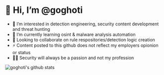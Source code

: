 <h1 align="left">👋 Hi, I’m @goghoti</h1>

- 👀 I’m interested in detection engineering, security content development and threat hunting 
- 🌱 I’m currently learning osint & malware analysis automation 
- 💞️ Looking to collaborate on rule respositories/detection logic creation  
- ⚡ Content posted to this github does not reflect my employers opionion or status 
- 👨‍💻 Security will always be a passion and not my profession 


![goghoti's github stats](https://github-readme-stats.vercel.app/api?username=goghoti&&hide=issues,prs)


<!---
goghoti/goghoti is a ✨ special ✨ repository because its `README.md` (this file) appears on your GitHub profile.
You can click the Preview link to take a look at your changes.
--->
